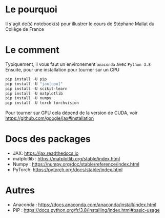 # Le pourquoi
Il s'agit de(s) notebook(s) pour illustrer le cours de Stéphane Mallat du Collège de France

# Le comment
Typiquement, il vous faut un environement `anaconda` avec `Python 3.8` 
Ensuite, pour une installation pour tourner sur un CPU
```python
pip install -U pip
pip install -U "jax[cpu]"
pip install -U scikit-learn
pip install -U matplotlib
pip install -U numpy
pip install -U torch torchvision
```
Pour tourner sur GPU cela dépend de la version de CUDA, voir https://github.com/google/jax#installation

# Docs des packages
- JAX: https://jax.readthedocs.io
- matplotlib : https://matplotlib.org/stable/index.html
- Numpy : https://numpy.org/doc/stable/reference/index.html
- PyTorch: https://pytorch.org/docs/stable/index.html

# Autres
- Anaconda : https://docs.anaconda.com/anaconda/install/index.html
- PIP : https://docs.python.org/fr/3.8/installing/index.html#basic-usage
